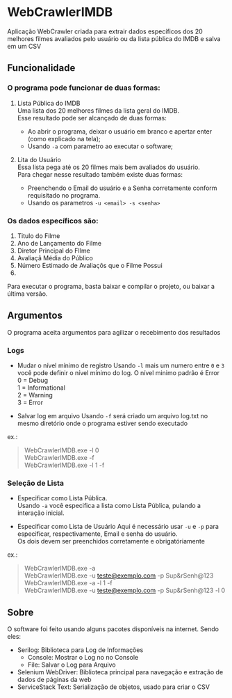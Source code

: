 # WebCrawlerIMDB

Aplicação WebCrawler criada para extrair dados específicos dos 20 melhores filmes avaliados pelo usuário ou da lista pública do IMDB e salva em um CSV

## Funcionalidade
### O programa pode funcionar de duas formas:
1. Lista Pública do IMDB  
	Uma lista dos 20 melhores filmes da lista geral do IMDB.  
	Esse resultado pode ser alcançado de duas formas:  
	- Ao abrir o programa, deixar o usuário em branco e apertar enter (como explicado na tela);  
	- Usando `-a` com parametro ao executar o software;  

2. Lita do Usuário  
	Essa lista pega até os 20 filmes mais bem avaliados do usuário.  
	Para chegar nesse resultado também existe duas formas:  
	- Preenchendo o Email do usuário e a Senha corretamente conform requisitado no programa.  
	- Usando os parametros `-u <email> -s <senha>`  


### Os dados específicos são:
1. Titulo do Filme
2. Ano de Lançamento do Filme
3. Diretor Principal do FIlme
4. Avaliaçã Média do Público
5. Número Estimado de Avaliaçõs que o Filme Possui
1. 

Para executar o programa, basta baixar e compilar o projeto, ou baixar a última versão.

 
## Argumentos
O programa aceita argumentos para agilizar o recebimento dos resultados

### Logs
- Mudar o nível mínimo de registro
  Usando `-l` mais um numero entre `0` e `3` você pode definir o nível mínimo do log. O nível minimo padrão é Error  
  0 = Debug  
  1 = Informational  
  2 = Warning  
  3 = Error  

- Salvar log em arquivo
Usando `-f` será criado um arquivo log.txt no mesmo diretório onde o programa estiver sendo executado

ex.: 
> WebCrawlerIMDB.exe -l 0  
> WebCrawlerIMDB.exe -f   
> WebCrawlerIMDB.exe -l 1 -f  


### Seleção de Lista
- Especificar como Lista Pública.  
Usando `-a` você especifica a lista como Lista Pública, pulando a interação inicial.  

- Especificar como Lista de Usuário
Aqui é necessário usar  `-u` e `-p` para especificar, respectivamente, Email e senha do usuário.  
Os dois devem ser preenchidos corretamente e obrigatóriamente

ex.: 
> WebCrawlerIMDB.exe -a  
> WebCrawlerIMDB.exe -u teste@exemplo.com -p Sup&rSenh@123   
> WebCrawlerIMDB.exe -a -l 1 -f  
> WebCrawlerIMDB.exe -u teste@exemplo.com -p Sup&rSenh@123 -l 0
 
## Sobre  
O software foi feito usando alguns pacotes disponíveis na internet. Sendo eles:
- Serilog: Biblioteca para Log de Informações
  - Console: Mostrar o Log no no Console
  - File: Salvar o Log para Arquivo
- Selenium WebDriver: Biblioteca principal para navegação e extração de dados de páginas da web
- ServiceStack Text: Serialização de objetos, usado para criar o CSV
